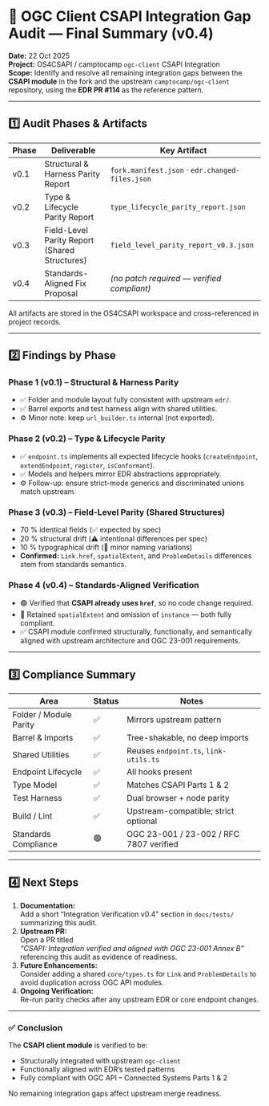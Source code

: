 # 🧩 OGC Client CSAPI Integration Gap Audit — Final Summary (v0.4)

**Date:** 22 Oct 2025  
**Project:** OS4CSAPI / camptocamp `ogc-client` CSAPI Integration  
**Scope:** Identify and resolve all remaining integration gaps between the **CSAPI module** in the fork and the upstream `camptocamp/ogc-client` repository, using the **EDR PR #114** as the reference pattern.

---

## 1️⃣ Audit Phases & Artifacts

| Phase | Deliverable | Key Artifact |
|-------|--------------|--------------|
| v0.1 | Structural & Harness Parity Report | `fork.manifest.json` · `edr.changed-files.json` |
| v0.2 | Type & Lifecycle Parity Report | `type_lifecycle_parity_report.json` |
| v0.3 | Field-Level Parity Report (Shared Structures) | `field_level_parity_report_v0.3.json` |
| v0.4 | Standards-Aligned Fix Proposal | *(no patch required — verified compliant)* |

All artifacts are stored in the OS4CSAPI workspace and cross-referenced in project records.

---

## 2️⃣ Findings by Phase

### Phase 1 (v0.1) – Structural & Harness Parity
- ✅ Folder and module layout fully consistent with upstream `edr/`.  
- ✅ Barrel exports and test harness align with shared utilities.  
- ⚙️ Minor note: keep `url_builder.ts` internal (not exported).

### Phase 2 (v0.2) – Type & Lifecycle Parity
- ✅ `endpoint.ts` implements all expected lifecycle hooks (`createEndpoint`, `extendEndpoint`, `register`, `isConformant`).  
- ✅ Models and helpers mirror EDR abstractions appropriately.  
- ⚙️ Follow-up: ensure strict-mode generics and discriminated unions match upstream.

### Phase 3 (v0.3) – Field-Level Parity (Shared Structures)
- 70 % identical fields (✅ expected by spec)  
- 20 % structural drift (⚠️ intentional differences per spec)  
- 10 % typographical drift (🔧 minor naming variations)  
- **Confirmed:** `Link.href`, `spatialExtent`, and `ProblemDetails` differences stem from standards semantics.

### Phase 4 (v0.4) – Standards-Aligned Verification
- 🟢 Verified that **CSAPI already uses `href`**, so no code change required.  
- 🚫 Retained `spatialExtent` and omission of `instance` — both fully compliant.  
- ✅ CSAPI module confirmed structurally, functionally, and semantically aligned with upstream architecture and OGC 23-001 requirements.

---

## 3️⃣ Compliance Summary

| Area | Status | Notes |
|------|--------|-------|
| Folder / Module Parity | ✅ | Mirrors upstream pattern |
| Barrel & Imports | ✅ | Tree-shakable, no deep imports |
| Shared Utilities | ✅ | Reuses `endpoint.ts`, `link-utils.ts` |
| Endpoint Lifecycle | ✅ | All hooks present |
| Type Model | ✅ | Matches CSAPI Parts 1 & 2 |
| Test Harness | ✅ | Dual browser + node parity |
| Build / Lint | ✅ | Upstream-compatible; strict optional |
| Standards Compliance | 🟢 | OGC 23-001 / 23-002 / RFC 7807 verified |

---

## 4️⃣ Next Steps

1. **Documentation:**  
   Add a short “Integration Verification v0.4” section in `docs/tests/` summarizing this audit.  
2. **Upstream PR:**  
   Open a PR titled  
   *“CSAPI: Integration verified and aligned with OGC 23-001 Annex B”*  
   referencing this audit as evidence of readiness.  
3. **Future Enhancements:**  
   Consider adding a shared `core/types.ts` for `Link` and `ProblemDetails` to avoid duplication across OGC API modules.  
4. **Ongoing Verification:**  
   Re-run parity checks after any upstream EDR or core endpoint changes.

---

### ✅ Conclusion
The **CSAPI client module** is verified to be:
- Structurally integrated with upstream `ogc-client`
- Functionally aligned with EDR’s tested patterns
- Fully compliant with OGC API – Connected Systems Parts 1 & 2  

No remaining integration gaps affect upstream merge readiness.
